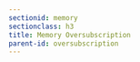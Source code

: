 ```yaml
---
sectionid: memory
sectionclass: h3
title: Memory Oversubscription
parent-id: oversubscription
---
```

